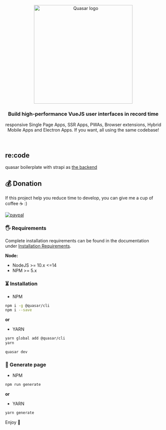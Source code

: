 <p align="center">
  <a href="https://strapi.io">
    <img src="https://cdn.quasar.dev/logo/svg/quasar-logo-full-inline.svg" width="318px" alt="Quasar logo" />
  </a>
</p>
<h3 align="center">Build high-performance VueJS user interfaces in record time</h3>
<p align="center">responsive Single Page Apps, SSR Apps, PWAs, Browser extensions, Hybrid Mobile Apps and Electron Apps. If you want, all using the same codebase!</p>
<br />

## re:code
<p>quasar boilerplate with strapi as <a href="https://github.com/by2agst/recode_be.git">the backend</a></p>

## 💰 Donation
If this project help you reduce time to develop, you can give me a cup of coffee ☕ :)

[![paypal](https://www.paypalobjects.com/en_US/i/btn/btn_donateCC_LG.gif)](https://paypal.me/recodeproject)

### 🖐 Requirements

Complete installation requirements can be found in the documentation under <a href="https://quasar.dev/quasar-cli/installation" target="_blank">Installation Requirements</a>.

**Node:**

- NodeJS >= 10.x <=14
- NPM >= 5.x

### ⏳ Installation
- NPM
```bash
npm i -g @quasar/cli
npm i --save
```
**or**
- YARN
```bash
yarn global add @quasar/cli
yarn
```

```bash
quasar dev
```

### 📃 Generate page
- NPM
```bash
npm run generate
```
**or**
- YARN
```bash
yarn generate
```

Enjoy 🎉
